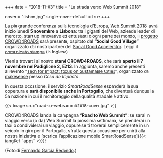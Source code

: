 +++
date = "2018-11-03"
title = "La strada verso Web Summit 2018"

cover = "lisbon.jpg"
single-cover-default = true
+++

La più grande conferenza sulla tecnologia d’Europa, [Web&nbsp;Summit&nbsp;2018](https://websummit.com/), avrà inizio lunedì **5 novembre** a **Lisbona**: tra i giganti del Web, aziende leader di mercato, start up innovative ed entusiasti d’ogni parte del mondo, il [progetto CROWD4ROADS](http://www.c4rs.eu) sarà presente, ospitato dal **“Social Good Village”** organizzato dai nostri partner del [Social Good Accelerator](http://socialgoodaccelerator.eu/).
Leggi il [comunicato stampa](https://drive.google.com/file/d/152Cr7omy5XaId-E93zkgK-hs-zeuIMAi/view) (in Inglese).

Vieni a trovarci al nostro **stand CROWD4ROADS**, che sarà **aperto il 7 novembre nel Padiglione 2, E213**.
In aggiunta, saremo anche presenti all’evento “[Tech for Impact: focus on Sustainable Cities](https://www.eventbrite.com/e/tech-for-impact-focus-on-sustainable-cities-by-makesense-c40-soga-french-tech-tickets-51251152577)”, organizzato da [makesense](https://makesense.org/en/) presso *Casa de Impacto*.

In questa occasione, il servizio *SmartRoadSense* espanderà la sua copertura e **sarà disponibile anche in Portogallo**, che diventerà dunque la 5a nazione in cui il monitoraggio della qualità stradale è attivo.

{{< image src="road-to-websummit2018-cover.jpg" >}}

CROWD4ROADS lancia la campagna **“Road to Web Summit”**: se sarai in viaggio verso (o da) Web Summit la prossima settimana, se prenderai un taxi o condividerai un viaggio, oppure se ti troverai semplicemente in un veicolo in giro per il Portogallo, sfrutta questa occasione per unirti alla nostra iniziativa e [scarica l’applicazione mobile SmartRoadSense]({{< langRef "apps" >}})!

(Foto di [Fernando García Redondo](https://www.flickr.com/photos/fgr1986/28084300824/).)
